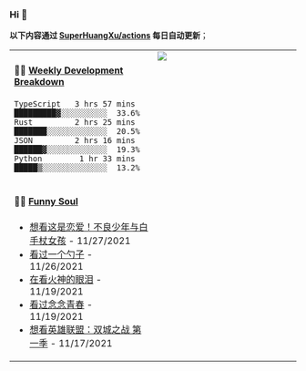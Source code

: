 
### Hi 👋

**以下内容通过 <a href="https://github.com/SuperHuangXu/SuperHuangXu/actions" target="_blank">SuperHuangXu/actions</a> 每日自动更新**；

<table width="800px">
<tr>
<td valign="top" width="50%">

#### 🏊‍♂️ <a href="https://gist.github.com/SuperHuangXu/d3e32e70ad1d22b5a3c5e8fc3c67dcc5" target="_blank">Weekly Development Breakdown</a>

```text
TypeScript   3 hrs 57 mins  █████████▓░░░░░░░░░░  33.6%
Rust         2 hrs 25 mins  ███████░░░░░░░░░░░░░  20.5%
JSON         2 hrs 16 mins  ██████▓░░░░░░░░░░░░░  19.3%
Python        1 hr 33 mins  █████▒░░░░░░░░░░░░░░  13.2%
```

</td>
<td valign="top" width="50%">
<a href="https://github.com/SuperHuangXu">
  <img align="center" src="https://github-readme-stats.vercel.app/api/top-langs/?username=SuperHuangXu&layout=compact&theme=radical" />
</a>
</td>
</tr>
<tr>
<td valign="top" width="50%">

#### 🤾‍♂️ <a href="https://www.douban.com/people/135404786/" target="_blank">Funny Soul</a>

* <a href='http://movie.douban.com/subject/35525539/' target='_blank'>想看这是恋爱！不良少年与白手杖女孩</a> - 11/27/2021
* <a href='http://movie.douban.com/subject/25926267/' target='_blank'>看过一个勺子</a> - 11/26/2021
* <a href='http://movie.douban.com/subject/34927980/' target='_blank'>在看火神的眼泪</a> - 11/19/2021
* <a href='http://movie.douban.com/subject/35376860/' target='_blank'>看过念念青春</a> - 11/19/2021
* <a href='http://movie.douban.com/subject/34867871/' target='_blank'>想看英雄联盟：双城之战 第一季</a> - 11/17/2021

</td>
</tr>
</table>
